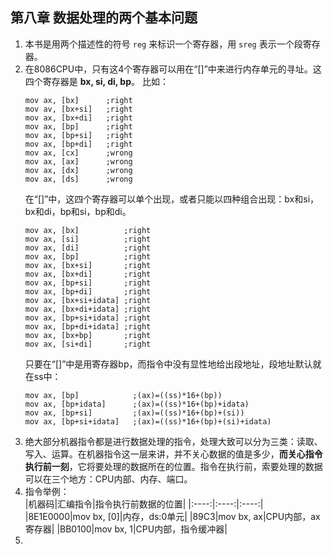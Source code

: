 ## 第八章 数据处理的两个基本问题    
1.  本书是用两个描述性的符号 `reg` 来标识一个寄存器，用 `sreg` 表示一个段寄存器。     
2.  在8086CPU中，只有这4个寄存器可以用在“[]”中来进行内存单元的寻址。这四个寄存器是 __bx, si, di, bp__。 比如：      
    ```
    mov ax, [bx]      ;right
    mov av, [bx+si]   ;right
    mov ax, [bx+di]   ;right
    mov ax, [bp]      ;right
    mov ax, [bp+si]   ;right
    mov ax, [bp+di]   ;right
    mov ax, [cx]      ;wrong
    mov ax, [ax]      ;wrong
    mov ax, [dx]      ;wrong
    mov ax, [ds]      ;wrong
    ```
    在“[]”中，这四个寄存器可以单个出现，或者只能以四种组合出现：bx和si，bx和di，bp和si，bp和di。      
    ```
    mov ax, [bx]          ;right
    mov ax, [si]          ;right
    mov ax, [di]          ;right
    mov ax, [bp]          ;right
    mov ax, [bx+si]       ;right
    mov ax, [bx+di]       ;right
    mov ax, [bp+si]       ;right
    mov ax, [bp+di]       ;right
    mov ax, [bx+si+idata] ;right
    mov ax, [bx+di+idata] ;right
    mov ax, [bp+si+idata] ;right
    mov ax, [bp+di+idata] ;right
    mov ax, [bx+bp]       ;right
    mov ax, [si+di]       ;right
    ```
    只要在“[]”中是用寄存器bp，而指令中没有显性地给出段地址，段地址默认就在ss中：      
    ```
    mov ax, [bp]            ;(ax)=((ss)*16+(bp))
    mov ax, [bp+idata]      ;(ax)=((ss)*16+(bp)+idata)
    mov ax, [bp+si]         ;(ax)=((ss)*16+(bp)+(si))
    mov ax, [bp+si+idata]   ;(ax)=((ss)*16+(bp)+(si)+idata)
    ```
3.  绝大部分机器指令都是进行数据处理的指令，处理大致可以分为三类：读取、写入、运算。在机器指令这一层来讲，并不关心数据的值是多少，__而关心指令执行前一刻__，它将要处理的数据所在的位置。指令在执行前，索要处理的数据可以在三个地方：CPU内部、内存、端口。          
4.  指令举例：      
    |机器码|汇编指令|指令执行前数据的位置|
    |:----:|:----:|:----:|
    |8E1E0000|mov bx, [0]|内存，ds:0单元|
    |89C3|mov bx, ax|CPU内部，ax寄存器|
    |BB0100|mov bx, 1|CPU内部，指令缓冲器|
5.  
